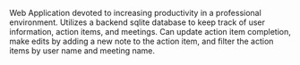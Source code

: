 Web Application devoted to increasing productivity in a professional environment. Utilizes a backend sqlite database to keep track of user information, action items, and meetings. Can update action item completion, make edits by adding a new note to the action item, and filter the action items by user name and meeting name.  
